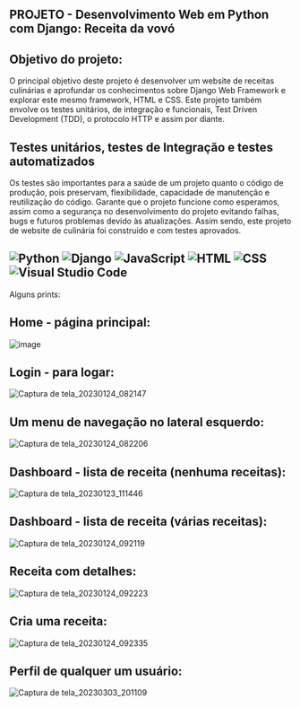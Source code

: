 PROJETO - Desenvolvimento Web em Python com Django: Receita da vovó
-
Objetivo do projeto:
-
O principal objetivo deste projeto é desenvolver um website de receitas culinárias e aprofundar os conhecimentos sobre Django Web Framework e explorar este mesmo framework, HTML e CSS. Este projeto também envolve os testes unitários, de integração e funcionais, Test Driven Development (TDD), o protocolo HTTP e assim por diante.


Testes unitários, testes de Integração e testes automatizados 
-
Os testes são importantes para a saúde de um projeto quanto o código de produção, pois preservam, flexibilidade, capacidade de manutenção e reutilização do código. Garante que o projeto funcione como esperamos, assim como a segurança no desenvolvimento do projeto evitando falhas, bugs e futuros problemas devido às atualizações.
Assim sendo, este projeto de website de culinária foi construído e com testes aprovados.


![Python](https://img.shields.io/badge/python-3670A0?style=for-the-badge&logo=python&logoColor=ffdd54) ![Django](https://img.shields.io/badge/Django-092E20?style=for-the-badge&logo=django&logoColor=white) ![JavaScript](https://img.shields.io/badge/JavaScript-F7DF1E?style=for-the-badge&logo=javascript&logoColor=black) ![HTML](https://img.shields.io/badge/HTML-239120?style=for-the-badge&logo=html5&logoColor=white) ![CSS](https://img.shields.io/badge/CSS-239120?&style=for-the-badge&logo=css3&logoColor=white) ![Visual Studio Code](https://img.shields.io/badge/Visual%20Studio%20Code-0078d7.svg?style=for-the-badge&logo=visual-studio-code&logoColor=white)
-
Alguns prints:

Home - página principal:
-
![image](https://user-images.githubusercontent.com/84293496/222930487-f2dab9e6-a44d-4e8c-bb75-04148d6aef41.png)

Login - para logar:
-
![Captura de tela_20230124_082147](https://user-images.githubusercontent.com/84293496/222930466-8d20501d-6f8e-43d3-92ac-6c31618f2719.png)

Um menu de navegação no lateral esquerdo:
-
![Captura de tela_20230124_082206](https://user-images.githubusercontent.com/84293496/222930468-6864fc25-b4ff-4c35-b6b5-e140002d2175.png)

Dashboard - lista de receita (nenhuma receitas):
-
![Captura de tela_20230123_111446](https://user-images.githubusercontent.com/84293496/222930470-f260a4b7-6c34-4332-a149-de20f45c2ff7.png)


Dashboard - lista de receita (várias receitas):
-
![Captura de tela_20230124_092119](https://user-images.githubusercontent.com/84293496/222930472-968b49e5-65d9-4ac9-9e17-53cc6842ea99.png)

Receita com detalhes:
-
![Captura de tela_20230124_092223](https://user-images.githubusercontent.com/84293496/222930473-746f387b-0cef-4075-851d-6b6e154af4c1.png)

Cria uma receita:
-
![Captura de tela_20230124_092335](https://user-images.githubusercontent.com/84293496/222930475-2a0a23ad-7729-4587-8e90-c8b3cc9eaaa6.png)

Perfil de qualquer um usuário:
-
![Captura de tela_20230303_201109](https://user-images.githubusercontent.com/84293496/222931661-2ffa86df-7c05-4321-bd4f-85926d458a24.png)

